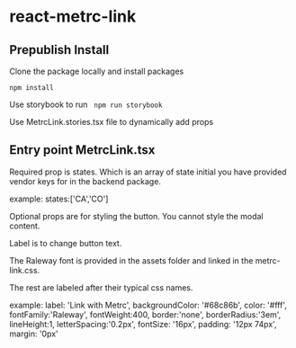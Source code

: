 # react-metrc-link

## Prepublish Install 

Clone the package locally and install packages

``` npm install ```

Use storybook to run 
``` npm run storybook```

Use MetrcLink.stories.tsx file to dynamically add props

## Entry point MetrcLink.tsx

Required prop is states. Which is an array of state initial you have provided vendor keys for in the backend package.

example:
states:['CA','CO']

Optional props are for styling the button. You cannot style the modal content. 

Label is to change button text.

The Raleway font is provided in the assets folder and linked in the metrc-link.css. 

The rest are labeled after their typical css names.

example:
label: 'Link with Metrc',
backgroundColor: '#68c86b',
color: '#fff',
fontFamily:'Raleway',
fontWeight:400,
border:'none',
borderRadius:'3em',
lineHeight:1,
letterSpacing:'0.2px',
fontSize: '16px',
padding: '12px 74px',
margin: '0px'